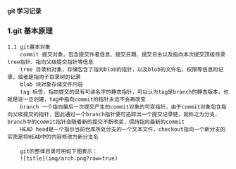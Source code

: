 #### git 学习记录 ####

### 1.git 基本原理
    1.1 git基本对象
        commit 提交对象，包含提交作者信息、提交日期、提交日志以及指向本次提交顶级目录tree指针、指向父级提交指针等信息
        tree 目录树对象，存储包含了指向blob的指针，以及blob的文件名、权限等信息的记录，或者是指向子目录树的记录
        blob 块对象存储文件内容
        tag 标签，指向提交的具有可读名字的静态指针，可以认为tag是branch的静态版本，也就是说一旦创建，tag中指向commit的指针永远不会再改变
        branch 一个指向最后一次提交产生的commit对象的可变指针，由于commit对象包含指向父级提交的指针，因此通过一个branch指针便可追踪出一个提交记录链，就称之为分支，branch中的commit指针会随着新的提交不断改变，保持指向最新的commit
        HEAD head是一个指示当前仓库所处分支的一个文本文件，checkout指向一个新分支的实质是将HEAD中的内容修改为新分支名

        git的整体目录可用如下图表示：
        ![title](img/arch.png?raw=true)

    
